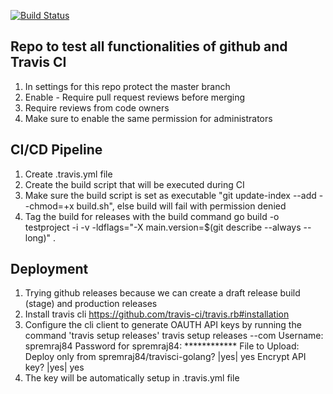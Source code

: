 [![Build Status](https://travis-ci.com/spremraj84/travisci-golang.svg?branch=master)](https://travis-ci.com/spremraj84/travisci-golang)
## Repo to test all functionalities of github and Travis CI
1. In settings for this repo protect the master branch
2. Enable - Require pull request reviews before merging
3. Require reviews from code owners
4. Make sure to enable the same permission for administrators

## CI/CD Pipeline
1. Create .travis.yml file
2. Create the build script that will be executed during CI
3. Make sure the build script is set as executable "git update-index --add --chmod=+x build.sh", else build will fail with permission denied
4. Tag the build for releases with the build command go build -o testproject -i -v -ldflags="-X main.version=$(git describe --always --long)" .

## Deployment
1. Trying github releases because we can create a draft release build (stage) and production releases
2. Install travis cli https://github.com/travis-ci/travis.rb#installation
3. Configure the cli client to generate OAUTH API keys by running the command 'travis setup releases'
travis setup releases --com
Username: spremraj84
Password for spremraj84: ************
File to Upload:
Deploy only from spremraj84/travisci-golang? |yes| yes
Encrypt API key? |yes| yes
4. The key will be automatically setup in .travis.yml file
